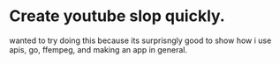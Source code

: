 # Create youtube slop quickly.


wanted to try doing this because its surprisngly good to show how i use apis, go, ffempeg, and making an app in general.